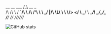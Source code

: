
__  __    ___ /\_\   __  _  
/\ \/\ \  / __`\/\ \ /\ \/'\ 
\ \ \_/ |/\ \L\ \ \ \\/>  </ 
 \ \___/ \ \____/\ \_\/\_/\_\
  \/__/   \/___/  \/_/\//\/_/

![GitHub stats](https://github-readme-stats.vercel.app/api?username=voixiy&show_icons=true&theme=radical)
